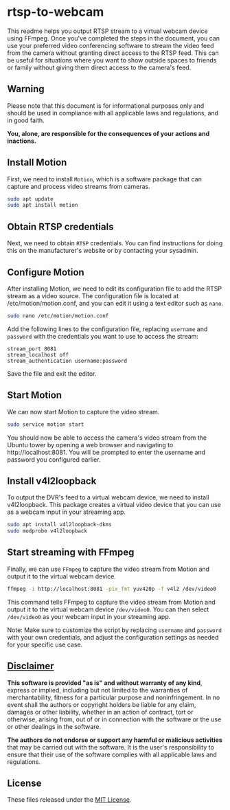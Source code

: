 # rtsp-to-webcam
This readme helps you output RTSP stream to a virtual webcam device using FFmpeg. Once you've completed the steps in the document, you can use your preferred video conferencing software to stream the video feed from the camera without granting direct access to the RTSP feed. This can be useful for situations where you want to show outside spaces to friends or family without giving them direct access to the camera's feed.

## Warning
Please note that this document is for informational purposes only and should be used in compliance with all applicable laws and regulations, and in good faith.

**You, alone, are responsible for the consequences of your actions and inactions.**

## Install Motion

First, we need to install `Motion`, which is a software package that can capture and process video streams from cameras.

```bash
sudo apt update
sudo apt install motion
```

## Obtain RTSP credentials

Next, we need to obtain `RTSP` credentials. You can find instructions for doing this on the manufacturer's website or by contacting your sysadmin.

## Configure Motion

After installing Motion, we need to edit its configuration file to add the RTSP stream as a video source. The configuration file is located at /etc/motion/motion.conf, and you can edit it using a text editor such as `nano`.

```bash
sudo nano /etc/motion/motion.conf
```

Add the following lines to the configuration file, replacing `username` and `password` with the credentials you want to use to access the stream:

```
stream_port 8081
stream_localhost off
stream_authentication username:password
```

Save the file and exit the editor.

## Start Motion

We can now start Motion to capture the video stream.

```bash
sudo service motion start
```

You should now be able to access the camera's video stream from the Ubuntu tower by opening a web browser and navigating to http://localhost:8081. You will be prompted to enter the username and password you configured earlier.

## Install v4l2loopback

To output the DVR's feed to a virtual webcam device, we need to install v4l2loopback. This package creates a virtual video device that you can use as a webcam input in your streaming app.

```bash
sudo apt install v4l2loopback-dkms
sudo modprobe v4l2loopback
```

## Start streaming with FFmpeg

Finally, we can use `FFmpeg` to capture the video stream from Motion and output it to the virtual webcam device.

```bash
ffmpeg -i http://localhost:8081 -pix_fmt yuv420p -f v4l2 /dev/video0
```

This command tells FFmpeg to capture the video stream from Motion and output it to the virtual webcam device `/dev/video0`. You can then select `/dev/video0` as your webcam input in your streaming app.

Note: Make sure to customize the script by replacing `username` and `password` with your own credentials, and adjust the configuration settings as needed for your specific use case.

## [Disclaimer](DISCLAIMER)
**This software is provided "as is" and without warranty of any kind**, express or implied, including but not limited to the warranties of merchantability, fitness for a particular purpose and noninfringement. In no event shall the authors or copyright holders be liable for any claim, damages or other liability, whether in an action of contract, tort or otherwise, arising from, out of or in connection with the software or the use or other dealings in the software.

**The authors do not endorse or support any harmful or malicious activities** that may be carried out with the software. It is the user's responsibility to ensure that their use of the software complies with all applicable laws and regulations.

## License

These files released under the [MIT License](LICENSE).
